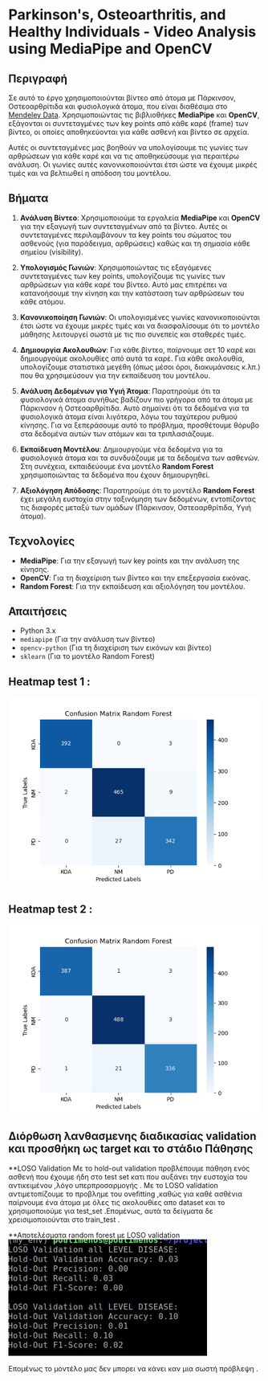# Parkinson's, Osteoarthritis, and Healthy Individuals - Video Analysis using MediaPipe and OpenCV

## Περιγραφή
Σε αυτό το έργο χρησιμοποιούνται βίντεο από άτομα με Πάρκινσον, Οστεοαρθρίτιδα και φυσιολογικά άτομα, που είναι διαθέσιμα στο [Mendeley Data](https://data.mendeley.com/datasets/44pfnysy89/1). Χρησιμοποιώντας τις βιβλιοθήκες **MediaPipe** και **OpenCV**, εξάγονται οι συντεταγμένες των key points από κάθε καρέ (frame) των βίντεο, οι οποίες αποθηκεύονται για κάθε ασθενή και βίντεο σε αρχεία. 

Αυτές οι συντεταγμένες μας βοηθούν να υπολογίσουμε τις γωνίες των αρθρώσεων για κάθε καρέ και να τις αποθηκεύσουμε για περαιτέρω ανάλυση. Οι γωνίες αυτές κανονικοποιούνται έτσι ώστε να έχουμε μικρές τιμές και να βελτιωθεί η απόδοση του μοντέλου.

## Βήματα

1. **Ανάλυση Βίντεο**:
   Χρησιμοποιούμε τα εργαλεία **MediaPipe** και **OpenCV** για την εξαγωγή των συντεταγμένων από τα βίντεο. Αυτές οι συντεταγμένες περιλαμβάνουν τα key points του σώματος του ασθενούς (για παράδειγμα, αρθρώσεις) καθώς και τη σημασία κάθε σημείου (visibility).

2. **Υπολογισμός Γωνιών**:
   Χρησιμοποιώντας τις εξαγόμενες συντεταγμένες των key points, υπολογίζουμε τις γωνίες των αρθρώσεων για κάθε καρέ του βίντεο. Αυτό μας επιτρέπει να κατανοήσουμε την κίνηση και την κατάσταση των αρθρώσεων του κάθε ατόμου.

3. **Κανονικοποίηση Γωνιών**:
   Οι υπολογισμένες γωνίες κανονικοποιούνται έτσι ώστε να έχουμε μικρές τιμές και να διασφαλίσουμε ότι το μοντέλο μάθησης λειτουργεί σωστά με τις πιο συνεπείς και σταθερές τιμές.

4. **Δημιουργία Ακολουθιών**:
   Για κάθε βίντεο, παίρνουμε σετ 10 καρέ και δημιουργούμε ακολουθίες από αυτά τα καρέ. Για κάθε ακολουθία, υπολογίζουμε στατιστικά μεγέθη (όπως μέσοι όροι, διακυμάνσεις κ.λπ.) που θα χρησιμεύσουν για την εκπαίδευση του μοντέλου.

5. **Ανάλυση Δεδομένων για Υγιή Άτομα**:
   Παρατηρούμε ότι τα φυσιολογικά άτομα συνήθως βαδίζουν πιο γρήγορα από τα άτομα με Πάρκινσον ή Οστεοαρθρίτιδα. Αυτό σημαίνει ότι τα δεδομένα για τα φυσιολογικά άτομα είναι λιγότερα, λόγω του ταχύτερου ρυθμού κίνησης. Για να ξεπεράσουμε αυτό το πρόβλημα, προσθέτουμε θόρυβο στα δεδομένα αυτών των ατόμων και τα τριπλασιάζουμε.

6. **Εκπαίδευση Μοντέλου**:
   Δημιουργούμε νέα δεδομένα για τα φυσιολογικά άτομα και τα συνδυάζουμε με τα δεδομένα των ασθενών. Στη συνέχεια, εκπαιδεύουμε ένα μοντέλο **Random Forest** χρησιμοποιώντας τα δεδομένα που έχουν δημιουργηθεί.

7. **Αξιολόγηση Απόδοσης**:
   Παρατηρούμε ότι το μοντέλο **Random Forest** έχει μεγάλη ευστοχία στην ταξινόμηση των δεδομένων, εντοπίζοντας τις διαφορές μεταξύ των ομάδων (Πάρκινσον, Οστεοαρθρίτιδα, Υγιή άτομα).

## Τεχνολογίες
- **MediaPipe**: Για την εξαγωγή των key points και την ανάλυση της κίνησης.
- **OpenCV**: Για τη διαχείριση των βίντεο και την επεξεργασία εικόνας.
- **Random Forest**: Για την εκπαίδευση και αξιολόγηση του μοντέλου.

## Απαιτήσεις
- Python 3.x
- `mediapipe` (Για την ανάλυση των βίντεο)
- `opencv-python` (Για τη διαχείριση των εικόνων και βίντεο)
- `sklearn` (Για το μοντέλο Random Forest)

## Heatmap test 1 : 
![HEATMAP RANDOM FORST](https://github.com/it2021123/randomforest_diagnosis/blob/main/Figure_1.png)
## Heatmap test 2 : 
![HEATMAP RANDOM FORST](https://github.com/it2021123/randomforest_diagnosis/blob/it2021123-patch-test/Figure_2.png)

##  Διόρθωση λανθασμενης διαδικασίας validation και προσθήκη ως target και το στάδιο Πάθησης

**LOSO Validation 
 Mε το hold-out validation  προβλέπουμε πάθηση  ενός ασθενή που έχουμε ήδη στο test set κατι που αυξάνει την ευστοχία του αντικειμένου ,λόγο υπερπροσαρμογής . Με το LOSO validation αντιμετοπίζουμε το προβλημε του ovefitting ,καθώς για καθέ ασθένια παίρνουμε ένα άτομα με όλες τις ακολουθίες απο dataset και το χρησιμοποιούμε για test_set .Επομένως, αυτά τα δείγματα δε χρεισιμοποιούνται  στο train_test .

**Aποτελέσματα random forest με LOSO validation
![RESULTS](https://github.com/it2021123/randomforest_diagnosis/blob/it2021123-failure/RES.jpg)

Επομένως το μοντέλο μας δεν μπορει να κάνει καν μια σωστή πρόβλεψη .


